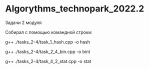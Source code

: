 # Algorythms_technopark_2022.2

Задачи 2 модуля

Собирал с помощью командной строки: 

  g++ ./tasks_2-4/task_1_hash.cpp -o hash
  
  g++ ./tasks_2-4/task_2_4_bin.cpp -o bint
  
  g++ ./tasks_2-4/task_4_2_stat.cpp -o stat
